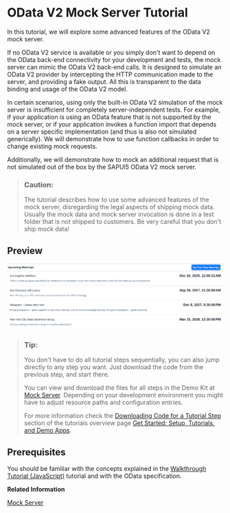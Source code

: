 <!-- loio3a9728ec31f94ca18a7d543ce419d85d -->

# OData V2 Mock Server Tutorial

In this tutorial, we will explore some advanced features of the OData V2 mock server.

If no OData V2 service is available or you simply don't want to depend on the OData back-end connectivity for your development and tests, the mock server can mimic the OData V2 back-end calls. It is designed to simulate an OData V2 provider by intercepting the HTTP communication made to the server, and providing a fake output. All this is transparent to the data binding and usage of the OData V2 model.

In certain scenarios, using only the built-in OData V2 simulation of the mock server is insufficient for completely server-independent tests. For example, if your application is using an OData feature that is not supported by the mock server, or if your application invokes a function import that depends on a server specific implementation \(and thus is also not simulated generically\). We will demonstrate how to use function callbacks in order to change existing mock requests.

Additionally, we will demonstrate how to mock an additional request that is not simulated out of the box by the SAPUI5 OData V2 mock server.

> ### Caution:  
> The tutorial describes how to use some advanced features of the mock server, disregarding the legal aspects of shipping mock data. Usually the mock data and mock server invocation is done in a test folder that is not shipped to customers. Be very careful that you don't ship mock data!



## Preview

![Preview of the UI5 application that is going to be built in this tutorial. Displays a list of upcoming meetups generated from mock data.](images/Tutorial_Mock_Server_Step_4_8f2176b.png)

> ### Tip:  
> You don't have to do all tutorial steps sequentially, you can also jump directly to any step you want. Just download the code from the previous step, and start there.
> 
> You can view and download the files for all steps in the Demo Kit at [Mock Server](https://ui5.sap.com/#/entity/sap.ui.core.tutorial.mockserver). Depending on your development environment you might have to adjust resource paths and configuration entries.
> 
> For more information check the [Downloading Code for a Tutorial Step](get-started-setup-tutorials-and-demo-apps-8b49fc1.md#loio8b49fc198bf04b2d9800fc37fecbb218__tutorials_download) section of the tutorials overview page [Get Started: Setup, Tutorials, and Demo Apps](get-started-setup-tutorials-and-demo-apps-8b49fc1.md).



## Prerequisites

You should be familiar with the concepts explained in the [Walkthrough Tutorial \(JavaScript\)](walkthrough-tutorial-javascript-3da5f4b.md) tutorial and with the OData specification.

**Related Information**  


[Mock Server](../04_Essentials/mock-server-69d3cbd.md "A mock server mimics one or more back-end services. It is used to simplify integration testing and to decouple UI development from service development. By using a mock server you can develop and test the UI even if the service in the back end is incomplete or unstable.")

